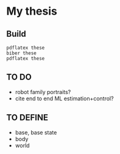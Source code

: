 # My thesis

## Build

```
pdflatex these  
biber these  
pdflatex these
```

## TO DO
- robot family portraits?
- cite end to end ML estimation+control?

## TO DEFINE

- base, base state
- body
- world
